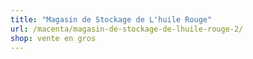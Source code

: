 ```yaml
---
title: "Magasin de Stockage de L'huile Rouge"
url: /macenta/magasin-de-stockage-de-lhuile-rouge-2/
shop: vente en gros
---
```

